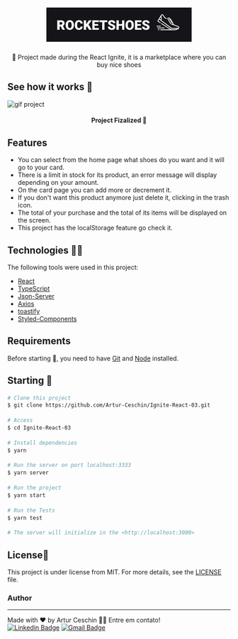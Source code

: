 <h1 align="center">
    <img src="./src/assets/Github/logo.png" alt="Trabaho" />
</h1>
<p align="center">🚀 Project made during the React Ignite, it is a marketplace where you can buy nice shoes</p>

## See how it works 📸
![gif project](./src/assets/Github/rocketshoes.gif)

<h4 align="center"> 
	Project Fizalized 🎉
</h4>

## Features

- You can select from the home page what shoes do you want and it will go to your card.
- There is a limit in stock for its product, an error message will display depending on your amount.
- On the card page you can add more or decrement it.
- If you don't want this product anymore just delete it, clicking in the trash icon.
- The total of your purchase and the total of its items will be displayed on the screen. 
- This project has the localStorage feature go check it.

## Technologies 👩‍💻

The following tools were used in this project:

- [React](https://pt-br.reactjs.org/)
- [TypeScript](https://www.typescriptlang.org/)
- [Json-Server](https://www.npmjs.com/package/json-server)
- [Axios](https://github.com/axios/axios)
- [toastify](https://github.com/fkhadra/react-toastify#readme)
- [Styled-Components](https://styled-components.com/)

## Requirements

Before starting 🏁, you need to have [Git](https://git-scm.com) and [Node](https://nodejs.org/en/) installed.

## Starting 🚀

```bash
# Clone this project
$ git clone https://github.com/Artur-Ceschin/Ignite-React-03.git

# Access
$ cd Ignite-React-03

# Install dependencies
$ yarn

# Run the server on port localhost:3333
$ yarn server

# Run the project
$ yarn start

# Run the Tests
$ yarn test

# The server will initialize in the <http://localhost:3000>
```
## License📃

This project is under license from MIT. For more details, see the [LICENSE](./LICENSE.md) file.

### Author
---

Made with ❤️ by Artur Ceschin 👋🏽 Entre em contato!
<br/>
[![Linkedin Badge](https://img.shields.io/badge/-Artur-blue?style=flat-square&logo=Linkedin&logoColor=white&link=https://www.linkedin.com/in/artur-peres-ceschin-programador/)](https://www.linkedin.com/in/artur-peres-ceschin-programador/) 
[![Gmail Badge](https://img.shields.io/badge/-artur.ceschin@.com-c14438?style=flat-square&logo=Gmail&logoColor=white&link=mailto:artur.ceschin@gmail.com)](mailto:artur.ceschin@gmail.com)